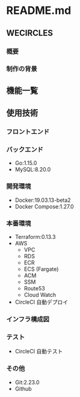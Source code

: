 # README.md

## WECIRCLES

### 概要

### 制作の背景

## 機能一覧

## 使用技術

### フロントエンド

### バックエンド

- Go:1.15.0
- MySQL:8.20.0

### 開発環境

- Docker:19.03.13-beta2
- Docker Compose:1.27.0

### 本番環境

- Terraform:0.13.3
- AWS
  - VPC
  - RDS
  - ECR
  - ECS (Fargate)
  - ACM
  - SSM
  - Route53
  - Cloud Watch
- CircleCI 自動デプロイ

### インフラ構成図

### テスト

- CircleCI 自動テスト

### その他

- Git:2.23.0
- Github
